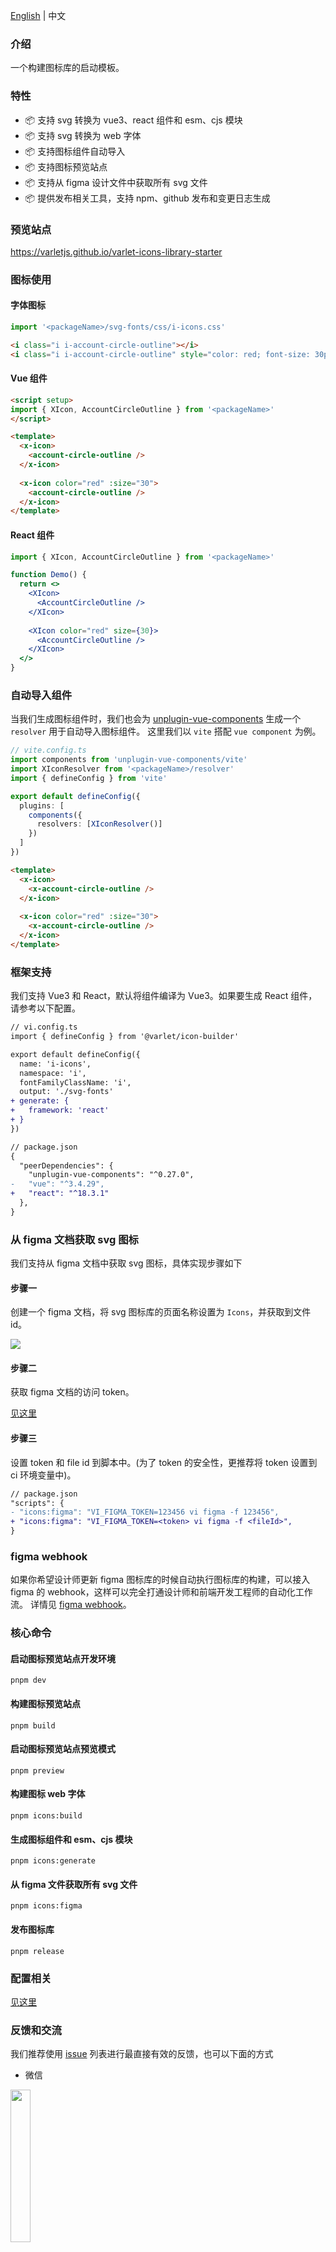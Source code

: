 <a href="https://github.com/varletjs/varlet-icons-library-starter/blob/main/README.md">English</a> |
<span>中文</span>

### 介绍

一个构建图标库的启动模板。

### 特性

- 📦 支持 svg 转换为 vue3、react 组件和 esm、cjs 模块
- 📦 支持 svg 转换为 web 字体
- 📦 支持图标组件自动导入
- 📦 支持图标预览站点
- 📦 支持从 figma 设计文件中获取所有 svg 文件
- 📦 提供发布相关工具，支持 npm、github 发布和变更日志生成

### 预览站点

https://varletjs.github.io/varlet-icons-library-starter

### 图标使用

#### 字体图标

```js
import '<packageName>/svg-fonts/css/i-icons.css'
```

```html
<i class="i i-account-circle-outline"></i>
<i class="i i-account-circle-outline" style="color: red; font-size: 30px"></i>
```

#### Vue 组件

```html
<script setup>
import { XIcon, AccountCircleOutline } from '<packageName>'
</script>

<template>
  <x-icon>
    <account-circle-outline />
  </x-icon>
   
  <x-icon color="red" :size="30">
    <account-circle-outline />
  </x-icon>
</template>
```

#### React 组件

```jsx
import { XIcon, AccountCircleOutline } from '<packageName>'

function Demo() {
  return <>
    <XIcon>
      <AccountCircleOutline />
    </XIcon>
   
    <XIcon color="red" size={30}>
      <AccountCircleOutline />
    </XIcon>
  </>
}
```

### 自动导入组件

当我们生成图标组件时，我们也会为 [unplugin-vue-components](https://github.com/unplugin/unplugin-vue-components) 生成一个 `resolver` 用于自动导入图标组件。
这里我们以 `vite` 搭配 `vue component` 为例。

```ts
// vite.config.ts
import components from 'unplugin-vue-components/vite'
import XIconResolver from '<packageName>/resolver'
import { defineConfig } from 'vite'

export default defineConfig({
  plugins: [
    components({
      resolvers: [XIconResolver()]
    })
  ]
})
```

```html
<template>
  <x-icon>
    <x-account-circle-outline />
  </x-icon>
   
  <x-icon color="red" :size="30">
    <x-account-circle-outline />
  </x-icon>
</template>
```

### 框架支持

我们支持 Vue3 和 React，默认将组件编译为 Vue3。如果要生成 React 组件，请参考以下配置。

```diff
// vi.config.ts
import { defineConfig } from '@varlet/icon-builder'

export default defineConfig({
  name: 'i-icons',
  namespace: 'i',
  fontFamilyClassName: 'i',
  output: './svg-fonts'
+ generate: {
+   framework: 'react'
+ }  
})
```

```diff
// package.json
{
  "peerDependencies": {
    "unplugin-vue-components": "^0.27.0",
-   "vue": "^3.4.29",
+   "react": "^18.3.1" 
  },
}
```

### 从 figma 文档获取 svg 图标

我们支持从 figma 文档中获取 svg 图标，具体实现步骤如下

#### 步骤一

创建一个 figma 文档，将 svg 图标库的页面名称设置为 `Icons`，并获取到文件 id。

<img src="https://github.com/varletjs/varlet-icons-library-starter/blob/main/static/figma.png?raw=true" />

#### 步骤二

获取 figma 文档的访问 token。

[见这里](https://www.figma.com/developers/api#authentication)

#### 步骤三

设置 token 和 file id 到脚本中。(为了 token 的安全性，更推荐将 token 设置到 ci 环境变量中)。

```diff
// package.json
"scripts": {
- "icons:figma": "VI_FIGMA_TOKEN=123456 vi figma -f 123456",
+ "icons:figma": "VI_FIGMA_TOKEN=<token> vi figma -f <fileId>",
}
```

### figma webhook

如果你希望设计师更新 figma 图标库的时候自动执行图标库的构建，可以接入 figma 的 webhook，这样可以完全打通设计师和前端开发工程师的自动化工作流。 详情见 [figma webhook](https://www.figma.com/developers/api#webhooks_v2)。

### 核心命令

#### 启动图标预览站点开发环境

```
pnpm dev
```

#### 构建图标预览站点

```
pnpm build
```

#### 启动图标预览站点预览模式

```
pnpm preview
```

#### 构建图标 web 字体

```
pnpm icons:build
```

#### 生成图标组件和 esm、cjs 模块

```
pnpm icons:generate
```

#### 从 figma 文件获取所有 svg 文件

```
pnpm icons:figma
```

#### 发布图标库

```
pnpm release
```

### 配置相关

[见这里](https://github.com/varletjs/varlet-iconx/blob/main/packages/varlet-icon-builder/README.md#configuration-type-declaration)

### 反馈和交流

我们推荐使用 [issue](https://github.com/varletjs/varlet-icons-library-starter/issues) 列表进行最直接有效的反馈，也可以下面的方式

* 微信

<img style="width: 25%" src="https://cdn.jsdelivr.net/gh/varletjs/varlet-static/community.png" />

* 加入 [Discord](https://discord.gg/Dmb8ydBHkw) 社区交流

### 感谢贡献者们做出的努力

<a href="https://github.com/varletjs/varlet-icons-library-starter/graphs/contributors">
  <img src="https://contrib.rocks/image?repo=varletjs/varlet-icons-library-starter" />
</a>

### 感谢以下赞助者

<a href="https://cdn.jsdelivr.net/gh/varletjs/varlet-static/sponsorkit/sponsors.svg">
  <img src="https://cdn.jsdelivr.net/gh/varletjs/varlet-static/sponsorkit/sponsors.svg">
</a>

### 赞助本项目

赞助本项目，支持我们更好的创作。推荐使用爱发电进行订阅，您的头像将出现在本项目中。

#### 爱发电

<a href="https://afdian.net/a/haoziqaq">https://afdian.net/a/haoziqaq</a>

#### 微信 / 支付宝

<img style="width: 25%" src="https://cdn.jsdelivr.net/gh/varletjs/varlet-static/wechat.jpg" />
<img style="width: 25%" src="https://cdn.jsdelivr.net/gh/varletjs/varlet-static/alipay.jpg" />
